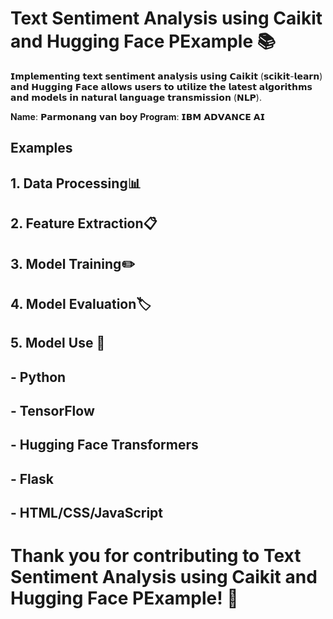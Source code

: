 # Text Sentiment Analysis using Caikit and Hugging Face PExample 📚

𝗜𝗺𝗽𝗹𝗲𝗺𝗲𝗻𝘁𝗶𝗻𝗴 𝘁𝗲𝘅𝘁 𝘀𝗲𝗻𝘁𝗶𝗺𝗲𝗻𝘁 𝗮𝗻𝗮𝗹𝘆𝘀𝗶𝘀 𝘂𝘀𝗶𝗻𝗴 𝗖𝗮𝗶𝗸𝗶𝘁 (𝘀𝗰𝗶𝗸𝗶𝘁-𝗹𝗲𝗮𝗿𝗻) 𝗮𝗻𝗱 𝗛𝘂𝗴𝗴𝗶𝗻𝗴 𝗙𝗮𝗰𝗲 𝗮𝗹𝗹𝗼𝘄𝘀 𝘂𝘀𝗲𝗿𝘀 𝘁𝗼 𝘂𝘁𝗶𝗹𝗶𝘇𝗲 𝘁𝗵𝗲 𝗹𝗮𝘁𝗲𝘀𝘁 𝗮𝗹𝗴𝗼𝗿𝗶𝘁𝗵𝗺𝘀 𝗮𝗻𝗱 𝗺𝗼𝗱𝗲𝗹𝘀 𝗶𝗻 𝗻𝗮𝘁𝘂𝗿𝗮𝗹 𝗹𝗮𝗻𝗴𝘂𝗮𝗴𝗲 𝘁𝗿𝗮𝗻𝘀𝗺𝗶𝘀𝘀𝗶𝗼𝗻 (𝗡𝗟𝗣).

  **Name**:      𝗣𝗮𝗿𝗺𝗼𝗻𝗮𝗻𝗴 𝘃𝗮𝗻 𝗯𝗼𝘆
 **Program**:   𝗜𝗕𝗠 𝗔𝗗𝗩𝗔𝗡𝗖𝗘 𝗔𝗜

## Examples

 ## 1. Data Processing📊

## 2. Feature Extraction📋

## 3.  Model Training✏️

## 4. Model Evaluation🏷️

## 5. Model Use 💢



## - Python
## - TensorFlow
## - Hugging Face Transformers
## - Flask
## - HTML/CSS/JavaScript

# Thank you for contributing to  Text Sentiment Analysis using Caikit and Hugging Face PExample! 🌟
